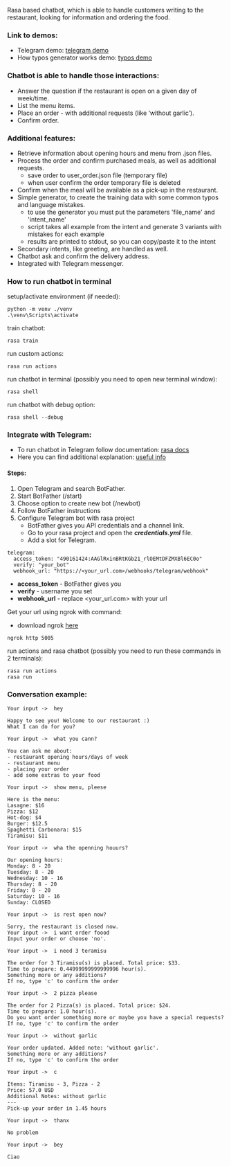 Rasa based chatbot, which is able to handle customers writing to the restaurant, looking for information and ordering the food. 

### Link to demos: 
* Telegram demo: [telegram demo](https://drive.google.com/file/d/1HEAxxq_zND5yCMtNPghBrS1w0dCq_rXb/view?usp=sharing)
* How typos generator works demo: [typos demo](https://drive.google.com/file/d/1bQD8cO6MLGtEHF5YwrS3QM60OHHulV2f/view?usp=sharing)

### Chatbot is able to handle those interactions:

* Answer the question if the restaurant is open on a given day of week/time.
* List the menu items.
* Place an order - with additional requests (like ‘without garlic’).
* Confirm order.


### Additional features:

* Retrieve information about opening hours and menu from .json files.
* Process the order and confirm purchased meals, as well as additional requests.
  - save order to user_order.json file (temporary file)
  - when user confirm the order temporary file is deleted
* Confirm when the meal will be available as a pick-up in the restaurant. 
* Simple generator, to create the training data with some common typos and language mistakes.
  - to use the generator you must put the parameters 'file_name' and 'intent_name'
  - script takes all example from the intent and generate 3 variants with mistakes for each example
  - results are printed to stdout, so you can copy/paste it to the intent
* Secondary intents, like greeting, are handled as well.
* Chatbot ask and confirm the delivery address.
* Integrated with Telegram messenger.


### How to run chatbot in terminal
setup/activate environment (if needed):
```
python -m venv ./venv
.\venv\Scripts\activate
```

train chatbot:
```
rasa train
```

run custom actions:
```
rasa run actions
```

run chatbot in terminal (possibly you need to open new terminal window):
```
rasa shell
```

run chatbot with debug option:
```
rasa shell --debug
```


### Integrate with Telegram:

- To run chatbot in Telegram follow documentation: [rasa docs](https://rasa.com/docs/rasa/connectors/telegram/)
- Here you can find additional explanation: [useful info](https://amilrubasinghe.medium.com/rasa-chatbot-connects-with-your-telegram-account-e2e61f4264d4)

#### Steps:
1. Open Telegram and search BotFather.
2. Start BotFather (/start)
3. Choose option to create new bot (/newbot)
4. Follow BotFather instructions
5. Configure Telegram bot with rasa project 
   - BotFather gives you API credentials and a channel link. 
   - Go to your rasa project and open the ***credentials.yml*** file. 
   - Add a slot for Telegram.
```
telegram:
  access_token: "490161424:AAGlRxinBRtKGb21_rlOEMtDFZMXBl6EC0o"
  verify: "your_bot"
  webhook_url: "https://<your_url.com>/webhooks/telegram/webhook"
```

* **access_token** - BotFather gives you
* **verify** - username you set
* **webhook_url** - replace <your_url.com> with your url

Get your url using ngrok with command: 
- download ngrok [here](https://ngrok.com/download)
```
ngrok http 5005
```

run actions and rasa chatbot (possibly you need to run these commands in 2 terminals):
```
rasa run actions
rasa run
```


### Conversation example:
```
Your input ->  hey

Happy to see you! Welcome to our restaurant :)
What I can do for you?

Your input ->  what you cann?

You can ask me about:
- restaurant opening hours/days of week
- restaurant menu
- placing your order
- add some extras to your food

Your input ->  show menu, pleese

Here is the menu:
Lasagne: $16
Pizza: $12
Hot-dog: $4
Burger: $12.5
Spaghetti Carbonara: $15
Tiramisu: $11

Your input ->  wha the openning houurs?

Our opening hours:
Monday: 8 - 20
Tuesday: 8 - 20
Wednesday: 10 - 16
Thursday: 8 - 20
Friday: 8 - 20
Saturday: 10 - 16
Sunday: CLOSED

Your input ->  is rest open now?

Sorry, the restaurant is closed now.
Your input ->  i want order foood
Input your order or choose 'no'.

Your input ->  i need 3 teramisu

The order for 3 Tiramisu(s) is placed. Total price: $33.
Time to prepare: 0.44999999999999996 hour(s).
Something more or any additions?
If no, type 'c' to confirm the order

Your input ->  2 pizza please

The order for 2 Pizza(s) is placed. Total price: $24.
Time to prepare: 1.0 hour(s).
Do you want order something more or maybe you have a special requests?
If no, type 'c' to confirm the order

Your input ->  without garlic

Your order updated. Added note: 'without garlic'.
Something more or any additions?
If no, type 'c' to confirm the order

Your input ->  c

Items: Tiramisu - 3, Pizza - 2
Price: 57.0 USD
Additional Notes: without garlic
---
Pick-up your order in 1.45 hours

Your input ->  thanx

No problem

Your input ->  bey

Ciao
```
